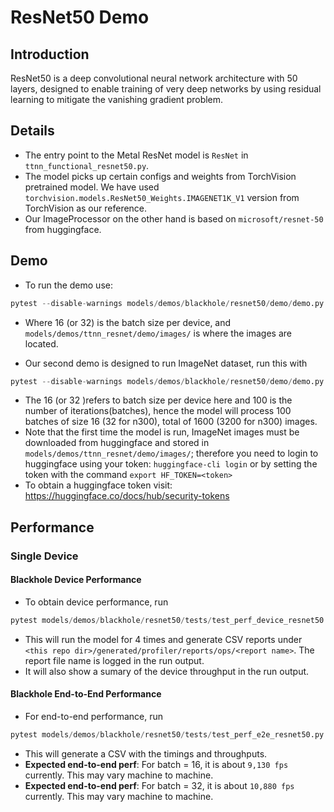 # ResNet50 Demo

## Introduction
ResNet50 is a deep convolutional neural network architecture with 50 layers, designed to enable training of very deep networks by using residual learning to mitigate the vanishing gradient problem.

## Details

+ The entry point to the Metal ResNet model is `ResNet` in `ttnn_functional_resnet50.py`.
+ The model picks up certain configs and weights from TorchVision pretrained model. We have used `torchvision.models.ResNet50_Weights.IMAGENET1K_V1` version from TorchVision as our reference.
+ Our ImageProcessor on the other hand is based on `microsoft/resnet-50` from huggingface.

## Demo

+ To run the demo use:
```python
pytest --disable-warnings models/demos/blackhole/resnet50/demo/demo.py::test_demo_sample
```
- Where 16 (or 32) is the batch size per device, and `models/demos/ttnn_resnet/demo/images/` is where the images are located.

+ Our second demo is designed to run ImageNet dataset, run this with
```python
pytest --disable-warnings models/demos/blackhole/resnet50/demo/demo.py::test_demo_trace_with_imagenet
```
- The 16 (or 32 )refers to batch size per device here and 100 is the number of iterations(batches), hence the model will process 100 batches of size 16 (32 for n300), total of 1600 (3200 for n300) images.
- Note that the first time the model is run, ImageNet images must be downloaded from huggingface and stored in  `models/demos/ttnn_resnet/demo/images/`; therefore you need to login to huggingface using your token: `huggingface-cli login` or by setting the token with the command `export HF_TOKEN=<token>`
- To obtain a huggingface token visit: https://huggingface.co/docs/hub/security-tokens

## Performance

### Single Device

#### Blackhole Device Performance
+ To obtain device performance, run
```python
pytest models/demos/blackhole/resnet50/tests/test_perf_device_resnet50.py::test_perf_device
```
+ This will run the model for 4 times and generate CSV reports under `<this repo dir>/generated/profiler/reports/ops/<report name>`. The report file name is logged in the run output.
+ It will also show a sumary of the device throughput in the run output.

#### Blackhole End-to-End Performance
+ For end-to-end performance, run
```python
pytest models/demos/blackhole/resnet50/tests/test_perf_e2e_resnet50.py::test_perf_trace_2cqs
```
+ This will generate a CSV with the timings and throughputs.
+ **Expected end-to-end perf**: For batch = 16, it is about `9,130 fps` currently. This may vary machine to machine.
+ **Expected end-to-end perf**: For batch = 32, it is about `10,880 fps` currently. This may vary machine to machine.
